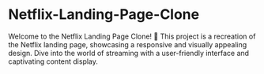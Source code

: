 # Netflix-Landing-Page-Clone
Welcome to the Netflix Landing Page Clone! 🎉 This project is a recreation of the Netflix landing page, showcasing a responsive and visually appealing design. Dive into the world of streaming with a user-friendly interface and captivating content display.

